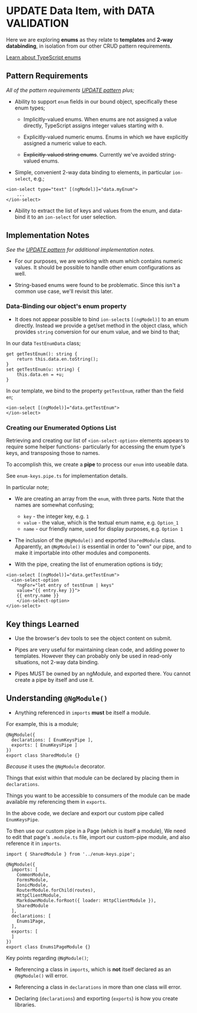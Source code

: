 


# UPDATE Data Item, with DATA VALIDATION

Here we are exploring **enums** as they relate to **templates** and **2-way databinding**,
in isolation from our other CRUD pattern requirements.

[Learn about TypeScript enums](https://www.typescriptlang.org/docs/handbook/enums.html)

## Pattern Requirements

*All of the pattern requirements
[UPDATE pattern](/tabs/update)
plus;*

+ Ability to support `enum` fields in our bound object, specifically these enum types;

    + Implicitly-valued enums.
When enums are not assigned a value directly, TypeScript assigns integer values starting with `0`.

    + Explicitly-valued numeric enums.
Enums in which we have explicitly assigned a numeric value to each.

    + ~~Explicitly-valued string enums~~.
Currently we've avoided string-valued enums.

+ Simple, convenient 2-way data binding to elements, in particular `ion-select`, e.g.;

```angular
<ion-select type="text" [(ngModel)]="data.myEnum">
    ...
</ion-select>
```

+ Ability to extract the list of keys and values from the enum, and data-bind it to an `ion-select` for user selection.


## Implementation Notes

*See the 
[UPDATE pattern](/tabs/update)
for additional implementation notes.*

+ For our purposes, we are working with enum which contains numeric values. It should be possible to handle other enum configurations as well.

+ String-based enums were found to be problematic.  Since this isn't a common use case, we'll revisit this later.

### Data-Binding our object's enum property

+ It does not appear possible to bind `ion-select`s `[(ngModel)]` to an enum directly. Instead we provide a get/set method in the object class, which provides `string` conversion for our enum value, and we bind to that;

In our data `TestEnumData` class;

```
get getTestEnum(): string {
    return this.data.en.toString();
}
set getTestEnum(u: string) {
    this.data.en = +u;
}
```

In our template, we bind to the property `getTestEnum`, rather than the field `en`;

```
<ion-select [(ngModel)]="data.getTestEnum"> 
</ion-select>
```

### Creating our Enumerated Options List

Retrieving and creating our list of `<ion-select-option>` elements appears to require some helper functions- particularly for accessing the enum type's keys, and transposing those to names. 

To accomplish this, we create a **pipe** to process our `enum` into useable data.

See `enum-keys.pipe.ts` for implementation details.

In particular note;

+ We are creating an array from the `enum`, with three parts. 
Note that the names are somewhat confusing;

    + `key` - the integer key, e.g. `1`
    + `value` - the value, which is the textual enum name, e.g. `Option_1`
    + `name` - our friendly name, used for display purposes, e.g. `Option 1`

+ The inclusion of the `@NgModule()` and exported `SharedModule` class.  
Apparently, an `@NgModule()` is essential in order to "own" our pipe, and to make it importable into other modules and components.

+ With the pipe, creating the list of enumeration options is tidy;  

```
<ion-select [(ngModel)]="data.getTestEnum"> 
  <ion-select-option 
    *ngFor="let entry of testEnum | keys" 
    value="{{ entry.key }}">
    {{ entry.name }}
    </ion-select-option>
</ion-select>
```


## Key things Learned

+ Use the browser's dev tools to see the object content on submit.

+ Pipes are very useful for maintaining clean code, and adding power to templates.
However they can probably only be used in read-only situations, not 2-way data binding.

+ Pipes MUST be owned by an ngModule, and exported there.  You cannot create a pipe by itself and use it.

## Understanding `@NgModule()`

+ Anything referenced in `imports` **must** be itself a module.

For example, this is a module;

```
@NgModule({
  declarations: [ EnumKeysPipe ],
  exports: [ EnumKeysPipe ]
})
export class SharedModule {}
```

*Because* it uses the `@NgModule` decorator. 

Things that exist within that module can be declared
by placing them in `declarations`.

Things you want to be accessible to consumers of the module can be
made available my referencing them in `exports`.

In the above code, we declare and export our custom pipe called `EnumKeysPipe`. 

To then use our custom pipe in a Page (which is itself a module),
We need to edit that page's `.module.ts` file, import our custom-pipe module,
and also reference it in `imports`. 

```
import { SharedModule } from '../enum-keys.pipe';

@NgModule({
  imports: [
    CommonModule,
    FormsModule,
    IonicModule,
    RouterModule.forChild(routes),
    HttpClientModule,
    MarkdownModule.forRoot({ loader: HttpClientModule }),
    SharedModule
  ],
  declarations: [
    Enums1Page,
  ],
  exports: [
  ]
})
export class Enums1PageModule {}
```

Key points regarding `@NgModule()`;

+ Referencing a class in `imports`, which is **not** itself declared as an `@NgModule()` will error.

+ Referencing a class in `declarations` in more than one class will error. 

+ Declaring (`declarations`) and exporting (`exports`) is how you create libraries. 